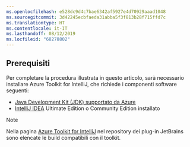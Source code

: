 ```yaml
---
ms.openlocfilehash: e528dc9d4c7bae6342af5927e4d70929aaad1048
ms.sourcegitcommit: 3d42245ecbfaeda31abba5f3f813b28f715ffd7c
ms.translationtype: HT
ms.contentlocale: it-IT
ms.lasthandoff: 08/12/2019
ms.locfileid: "68278802"
---
```


## <a name="prerequisites"></a>Prerequisiti

Per completare la procedura illustrata in questo articolo, sarà necessario installare Azure Toolkit for IntelliJ, che richiede i componenti software seguenti:

* [Java Development Kit (JDK) supportato da Azure](https://aka.ms/azure-jdks)
* [IntelliJ IDEA](https://www.jetbrains.com/idea/download/) Ultimate Edition o Community Edition installato

> [!NOTE]
> 
> Nella pagina [Azure Toolkit for IntelliJ](https://plugins.jetbrains.com/plugin/8053) nel repository dei plug-in JetBrains sono elencate le build compatibili con il toolkit.
> 

<!--
> [!IMPORTANT]
> 
> If you are using the Azure Toolkit for IntelliJ on Windows, the toolkit requires installing the Azure SDK 2.9.6 or later in order to use the Azure emulator. You have two options for installing the Azure SDK:
> 
> * You can download and install the Azure SDK by using the [Web Platform Installer (WebPI)](http://go.microsoft.com/fwlink/?LinkID=252838).
> * If you do not have the Azure SDK installed when you create your first Azure deployment project, you will be prompted to automatically download install the requisite version of the Azure SDK.
> 
> Note that the Azure SDK is only required on Windows.
> 
-->
